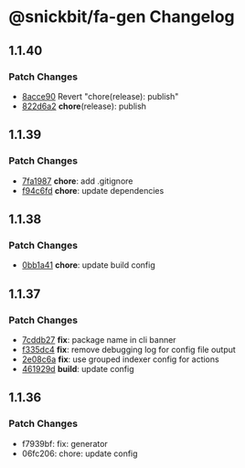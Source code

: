 # @snickbit/fa-gen Changelog

## 1.1.40

### Patch Changes

- [8acce90](https://github.com/snickbit/fa-gen/commit/8acce90) Revert "chore(release): publish"
- [822d6a2](https://github.com/snickbit/fa-gen/commit/822d6a2) **chore**(release):  publish


## 1.1.39

### Patch Changes

- [7fa1987](https://github.com/snickbit/fa-gen/commit/7fa1987) **chore**:  add .gitignore
- [f94c6fd](https://github.com/snickbit/fa-gen/commit/f94c6fd) **chore**:  update dependencies


## 1.1.38

### Patch Changes

- [0bb1a41](https://github.com/snickbit/fa-gen/commit/0bb1a41) **chore**:  update build config


## 1.1.37

### Patch Changes

- [7cddb27](https://github.com/snickbit/fa-gen/commit/7cddb27) **fix**:  package name in cli banner
- [f335dc4](https://github.com/snickbit/fa-gen/commit/f335dc4) **fix**:  remove debugging log for config file output
- [2e08c6a](https://github.com/snickbit/fa-gen/commit/2e08c6a) **fix**:  use grouped indexer config for actions
- [461929d](https://github.com/snickbit/fa-gen/commit/461929d) **build**:  update config


## 1.1.36

### Patch Changes

- f7939bf: fix: generator
- 06fc206: chore: update config
